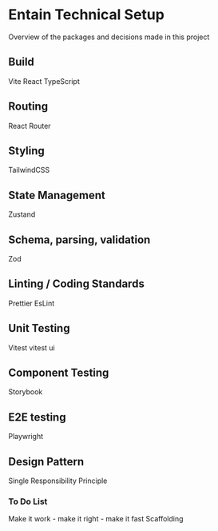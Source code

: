 # Entain Technical Setup

Overview of the packages and decisions made in this project

## Build

Vite
React
TypeScript

## Routing

React Router

## Styling

TailwindCSS

## State Management

Zustand

## Schema, parsing, validation

Zod

## Linting / Coding Standards

Prettier
EsLint

## Unit Testing

Vitest
vitest ui

## Component Testing

Storybook

## E2E testing

Playwright

## Design Pattern

Single Responsibility Principle

### To Do List

Make it work - make it right - make it fast
Scaffolding
